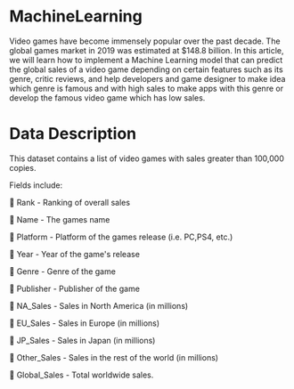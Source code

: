 # MachineLearning
Video games have become immensely popular over the past decade. The global games market in 2019 was estimated at $148.8 billion. In this article, we will learn how to implement a Machine Learning model that can predict the global sales of a video game depending on certain features such as its genre, critic reviews, and help developers and game designer to make idea which genre is famous and with high sales to make apps with this genre or develop the famous video game which has low sales. 
# Data Description 

This dataset contains a list of video games with sales greater than 100,000 copies. 

Fields include: 

 Rank - Ranking of overall sales

 Name - The games name 

 Platform - Platform of the games release (i.e. PC,PS4, etc.) 

 Year - Year of the game's release 

 Genre - Genre of the game 

 Publisher - Publisher of the game 

 NA_Sales - Sales in North America (in millions) 

 EU_Sales - Sales in Europe (in millions) 

 JP_Sales - Sales in Japan (in millions) 

 Other_Sales - Sales in the rest of the world (in millions) 

 Global_Sales - Total worldwide sales. 
 
